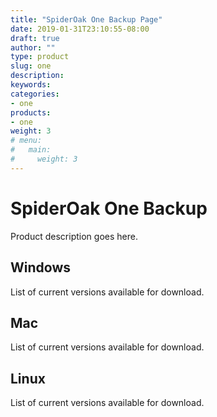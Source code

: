 ```yaml
---
title: "SpiderOak One Backup Page"
date: 2019-01-31T23:10:55-08:00
draft: true
author: ""
type: product
slug: one
description: 
keywords: 
categories: 
- one
products: 
- one
weight: 3
# menu: 
#   main:
#     weight: 3
---
```


# SpiderOak One Backup
Product description goes here. 

## Windows 
List of current versions available for download. 

## Mac 
List of current versions available for download. 

## Linux
List of current versions available for download. 


